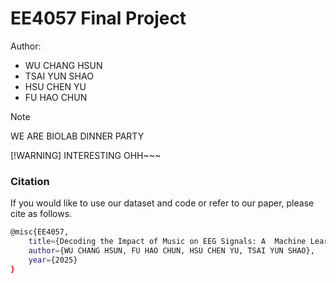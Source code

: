 # EE4057 Final Project

Author:
- WU CHANG HSUN
- TSAI YUN SHAO
- HSU CHEN YU
- FU HAO CHUN

> [!NOTE]
> WE ARE BIOLAB DINNER PARTY
> 
> [!WARNING]
> INTERESTING OHH~~~

### Citation

If you would like to use our dataset and code or refer to our paper, please cite as follows.
```bash
@misc{EE4057,
    title={Decoding the Impact of Music on EEG Signals: A  Machine Learning Approach to Predict Neural Responses},
    author={WU CHANG HSUN, FU HAO CHUN, HSU CHEN YU, TSAI YUN SHAO},
    year={2025}
}
```
